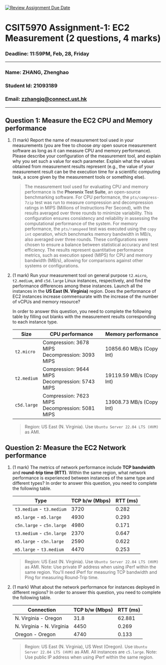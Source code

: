 [![Review Assignment Due Date](https://classroom.github.com/assets/deadline-readme-button-22041afd0340ce965d47ae6ef1cefeee28c7c493a6346c4f15d667ab976d596c.svg)](https://classroom.github.com/a/IAASVEAZ)

# CSIT5970 Assignment-1: EC2 Measurement (2 questions, 4 marks)

### Deadline: 11:59PM, Feb, 28, Friday

---

### Name: ZHANG, Zhenghao
### Student Id: 21093189
### Email: zzhangjq@connect.ust.hk

---

## Question 1: Measure the EC2 CPU and Memory performance

1. (1 mark) Report the name of measurement tool used in your measurements (you are free to choose *any* open source measurement software as long as it can measure CPU and memory performance). Please describe your configuration of the measurement tool, and explain why you set such a value for each parameter. Explain what the values obtained from measurement results represent (e.g., the value of your measurement result can be the execution time for a scientific computing task, a score given by the measurement tools or something else).

    > The measurement tool used for evaluating CPU and memory performance is the **Phoronix Test Suite**, an open-source benchmarking software. For CPU performance, the `pts/compress-7zip` test was run to measure compression and decompression ratings in MIPS (Millions of Instructions Per Second), with the results averaged over three rounds to minimize variability. This configuration ensures consistency and reliability in assessing the computational performance of the system. For memory performance, the `pts/ramspeed` test was executed using the `copy int` operation, which benchmarks memory bandwidth in MB/s, also averaged over three rounds. These configurations were chosen to ensure a balance between statistical accuracy and test efficiency. The results represent quantitative performance metrics, such as execution speed (MIPS) for CPU and memory bandwidth (MB/s), allowing for comparisons against other systems or configurations.

2. (1 mark) Run your measurement tool on general purpose `t2.micro`, `t2.medium`, and `c5d.large` Linux instances, respectively, and find the performance differences among these instances. Launch all the instances in the **US East (N. Virginia)** region. Does the performance of EC2 instances increase commensurate with the increase of the number of vCPUs and memory resource?

    In order to answer this question, you need to complete the following table by filling out blanks with the measurement results corresponding to each instance type.

    | Size        | CPU performance | Memory performance |
    | ----------- | --------------- | ------------------ |
    | `t2.micro` | Compression: 3678 MIPS<br />Decompression: 3093 MIPS | 10856.60 MB/s (Copy Int) |
    | `t2.medium`  | Compression: 9644 MIPS<br />Decompression: 5743 MIPS | 19119.59 MB/s (Copy Int) |
    | `c5d.large` | Compression: 7623 MIPS<br />Decompression: 5081 MIPS | 13908.73 MB/s (Copy Int) |

    > Region: US East (N. Virginia). Use `Ubuntu Server 22.04 LTS (HVM)` as AMI.

## Question 2: Measure the EC2 Network performance

1. (1 mark) The metrics of network performance include **TCP bandwidth** and **round-trip time (RTT)**. Within the same region, what network performance is experienced between instances of the same type and different types? In order to answer this question, you need to complete the following table.

    | Type                      | TCP b/w (Mbps) | RTT (ms) |
    | ------------------------- | -------------- | -------- |
    | `t3.medium` - `t3.medium` | 3720           | 0.282    |
    | `m5.large` - `m5.large`   | 4930           | 0.293    |
    | `c5n.large` - `c5n.large` | 4980           | 0.171    |
    | `t3.medium` - `c5n.large` | 2370           | 0.647    |
    | `m5.large` - `c5n.large`  | 2590           | 0.622    |
    | `m5.large` - `t3.medium`  | 4470           | 0.253    |

    > Region: US East (N. Virginia). Use `Ubuntu Server 22.04 LTS (HVM)` as AMI. Note: Use private IP address when using iPerf within the same region. You'll need iPerf for measuring TCP bandwidth and Ping for measuring Round-Trip time.

2. (1 mark) What about the network performance for instances deployed in different regions? In order to answer this question, you need to complete the following table.

    | Connection                | TCP b/w (Mbps) | RTT (ms) |
    | ------------------------- | -------------- | -------- |
    | N. Virginia - Oregon      | 31.8           | 62.881   |
    | N. Virginia - N. Virginia | 4450           | 0.269    |
    | Oregon - Oregon           | 4740           | 0.133    |

    > Region: US East (N. Virginia), US West (Oregon). Use `Ubuntu Server 22.04 LTS (HVM)` as AMI. All instances are `c5.large`. Note: Use public IP address when using iPerf within the same region.
